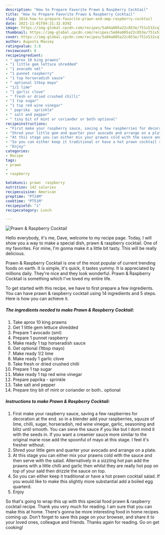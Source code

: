 ```yaml
---
description: "How to Prepare Favorite Prawn & Raspberry Cocktail"
title: "How to Prepare Favorite Prawn & Raspberry Cocktail"
slug: 1014-how-to-prepare-favorite-prawn-and-amp-raspberry-cocktail
date: 2021-11-01T04:31:32.039Z
image: https://img-global.cpcdn.com/recipes/5a04a805a22c853e/751x532cq70/prawn-raspberry-cocktail-recipe-main-photo.jpg
thumbnail: https://img-global.cpcdn.com/recipes/5a04a805a22c853e/751x532cq70/prawn-raspberry-cocktail-recipe-main-photo.jpg
cover: https://img-global.cpcdn.com/recipes/5a04a805a22c853e/751x532cq70/prawn-raspberry-cocktail-recipe-main-photo.jpg
author: Augusta Massey
ratingvalue: 3.8
reviewcount: 8
recipeingredient:
- " aprox 10 king prawns"
- "1 little gem lettuce shredded"
- "1 avocado sml"
- "1 punnet raspberry"
- "1 tsp horseradish sauce"
- " optional 1tbsp mayo"
- "1/2 lime"
- "1 garlic clove"
- " fresh or dried crushed chilli"
- "1 tsp sugar"
- "1 tsp red wine vinegar"
- " paprika  sprinkle"
- " salt and pepper"
- " tiny bit of mint or coriander or both optional"
recipeinstructions:
- "First make your raspberry sauce, saving a few raspberries for decoration at the end. so in a blender add your raspberries, squuze of lime, chilli, sugar, horseradish, red wine vinegar, garlic, seasoning and blitz until smooth. You can sieve the sauce if you like but I dont mind it with the seeds in. If you want a creamier sauce more similar to the original marie rose add the spoonful of mayo at this stage. I feel it&#39;s fresher without."
- "Shred your little gem and quarter your avocado and arrange on a plate."
- "At this stage you can either mix your prawns cold with the sauce and then serve with the salad. Alternatively in a sizzling hot pan add the prawns with a little chilli and garlic then whilst they are really hot pop on top of your sald then drizzle the sauce on top."
- "So you can either keep it traditional or have a hot prawn cocktail salad. If you would like to make this slightly more substantial add a boiled egg quarterd."
- "Enjoy"
categories:
- Recipe
tags:
- prawn
- 
- raspberry

katakunci: prawn  raspberry 
nutrition: 142 calories
recipecuisine: American
preptime: "PT24M"
cooktime: "PT51M"
recipeyield: "1"
recipecategory: Lunch

---
```



![Prawn &amp; Raspberry Cocktail](https://img-global.cpcdn.com/recipes/5a04a805a22c853e/751x532cq70/prawn-raspberry-cocktail-recipe-main-photo.jpg)

Hello everybody, it's me, Dave, welcome to my recipe page. Today, I will show you a way to make a special dish, prawn &amp; raspberry cocktail. One of my favorites. For mine, I'm gonna make it a little bit tasty. This will be really delicious.

Prawn &amp; Raspberry Cocktail is one of the most popular of current trending foods on earth. It is simple, it's quick, it tastes yummy. It is appreciated by millions daily. They're nice and they look wonderful. Prawn &amp; Raspberry Cocktail is something which I've loved my entire life.




To get started with this recipe, we have to first prepare a few ingredients. You can have prawn &amp; raspberry cocktail using 14 ingredients and 5 steps. Here is how you can achieve it.

<!--inarticleads1-->

##### The ingredients needed to make Prawn &amp; Raspberry Cocktail:

1. Take  aprox 10 king prawns
1. Get 1 little gem lettuce shredded
1. Prepare 1 avocado (sml)
1. Prepare 1 punnet raspberry
1. Make ready 1 tsp horseradish sauce
1. Get  optional (1tbsp mayo)
1. Make ready 1/2 lime
1. Make ready 1 garlic clove
1. Take  fresh or dried crushed chilli
1. Prepare 1 tsp sugar
1. Make ready 1 tsp red wine vinegar
1. Prepare  paprika - sprinkle
1. Take  salt and pepper
1. Prepare  tiny bit of mint or coriander or both.. optional




<!--inarticleads2-->

##### Instructions to make Prawn &amp; Raspberry Cocktail:

1. First make your raspberry sauce, saving a few raspberries for decoration at the end. so in a blender add your raspberries, squuze of lime, chilli, sugar, horseradish, red wine vinegar, garlic, seasoning and blitz until smooth. You can sieve the sauce if you like but I dont mind it with the seeds in. If you want a creamier sauce more similar to the original marie rose add the spoonful of mayo at this stage. I feel it&#39;s fresher without.
1. Shred your little gem and quarter your avocado and arrange on a plate.
1. At this stage you can either mix your prawns cold with the sauce and then serve with the salad. Alternatively in a sizzling hot pan add the prawns with a little chilli and garlic then whilst they are really hot pop on top of your sald then drizzle the sauce on top.
1. So you can either keep it traditional or have a hot prawn cocktail salad. If you would like to make this slightly more substantial add a boiled egg quarterd.
1. Enjoy




So that's going to wrap this up with this special food prawn &amp; raspberry cocktail recipe. Thank you very much for reading. I am sure that you can make this at home. There's gonna be more interesting food in home recipes coming up. Don't forget to save this page on your browser, and share it to your loved ones, colleague and friends. Thanks again for reading. Go on get cooking!

